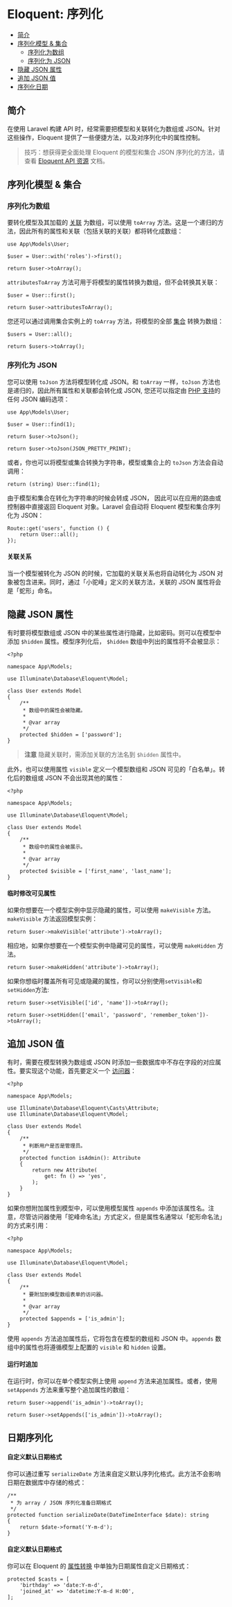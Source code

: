 # Eloquent: 序列化

- [简介](#introduction)
- [序列化模型 & 集合](#serializing-models-and-collections)
    - [序列化为数组](#serializing-to-arrays)
    - [序列化为 JSON](#serializing-to-json)
- [隐藏 JSON 属性](#hiding-attributes-from-json)
- [追加 JSON 值](#appending-values-to-json)
- [序列化日期](#date-serialization)

<a name="introduction"></a>
## 简介

在使用 Laravel 构建 API 时，经常需要把模型和关联转化为数组或 JSON。针对这些操作，Eloquent 提供了一些便捷方法，以及对序列化中的属性控制。

> 技巧：想获得更全面处理 Eloquent 的模型和集合 JSON 序列化的方法，请查看 [Eloquent API 资源](/docs/laravel/10.x/eloquent-resources) 文档。

<a name="serializing-models-and-collections"></a>
## 序列化模型 & 集合

<a name="serializing-to-arrays"></a>
### 序列化为数组

要转化模型及其加载的 [关联](/docs/laravel/10.x/eloquent-relationships) 为数组，可以使用 `toArray` 方法。这是一个递归的方法，因此所有的属性和关联（包括关联的关联）都将转化成数组：

    use App\Models\User;

    $user = User::with('roles')->first();

    return $user->toArray();

`attributesToArray` 方法可用于将模型的属性转换为数组，但不会转换其关联：

    $user = User::first();

    return $user->attributesToArray();

您还可以通过调用集合实例上的 `toArray` 方法，将模型的全部 [集合](/docs/laravel/10.x/eloquent-collections) 转换为数组：

    $users = User::all();

    return $users->toArray();

<a name="serializing-to-json"></a>
### 序列化为 JSON

您可以使用 `toJson` 方法将模型转化成 JSON。和 `toArray` 一样，`toJson` 方法也是递归的，因此所有属性和关联都会转化成 JSON, 您还可以指定由 [PHP 支持](https://secure.php.net/manual/en/function.json-encode.php)的任何  JSON 编码选项：


    use App\Models\User;

    $user = User::find(1);

    return $user->toJson();

    return $user->toJson(JSON_PRETTY_PRINT);



或者，你也可以将模型或集合转换为字符串，模型或集合上的 `toJson` 方法会自动调用：

    return (string) User::find(1);

由于模型和集合在转化为字符串的时候会转成 JSON， 因此可以在应用的路由或控制器中直接返回 Eloquent 对象。Laravel 会自动将 Eloquent 模型和集合序列化为 JSON：

    Route::get('users', function () {
        return User::all();
    });

<a name="relationships"></a>
#### 关联关系

当一个模型被转化为 JSON 的时候，它加载的关联关系也将自动转化为 JSON 对象被包含进来。同时，通过「小驼峰」定义的关联方法，关联的 JSON 属性将会是「蛇形」命名。

<a name="hiding-attributes-from-json"></a>
## 隐藏 JSON 属性

有时要将模型数组或 JSON 中的某些属性进行隐藏，比如密码。则可以在模型中添加 `$hidden` 属性。模型序列化后， `$hidden` 数组中列出的属性将不会被显示：

    <?php

    namespace App\Models;

    use Illuminate\Database\Eloquent\Model;

    class User extends Model
    {
        /**
         * 数组中的属性会被隐藏。
         *
         * @var array
         */
        protected $hidden = ['password'];
    }

> **注意**
> 隐藏关联时，需添加关联的方法名到 `$hidden` 属性中。

此外，也可以使用属性 `visible` 定义一个模型数组和 JSON 可见的「白名单」。转化后的数组或 JSON 不会出现其他的属性：

    <?php

    namespace App\Models;

    use Illuminate\Database\Eloquent\Model;

    class User extends Model
    {
        /**
         * 数组中的属性会被展示。
         *
         * @var array
         */
        protected $visible = ['first_name', 'last_name'];
    }


<a name="temporarily-modifying-attribute-visibility"></a>
#### 临时修改可见属性

如果你想要在一个模型实例中显示隐藏的属性，可以使用 `makeVisible` 方法。`makeVisible` 方法返回模型实例：

    return $user->makeVisible('attribute')->toArray();

相应地，如果你想要在一个模型实例中隐藏可见的属性，可以使用 `makeHidden` 方法。

    return $user->makeHidden('attribute')->toArray();

如果你想临时覆盖所有可见或隐藏的属性，你可以分别使用`setVisible`和`setHidden`方法:

    return $user->setVisible(['id', 'name'])->toArray();

    return $user->setHidden(['email', 'password', 'remember_token'])->toArray();

<a name="appending-values-to-json"></a>
## 追加 JSON 值

有时，需要在模型转换为数组或 JSON 时添加一些数据库中不存在字段的对应属性。要实现这个功能，首先要定义一个 [访问器](/docs/laravel/10.x/eloquent-mutators)：

    <?php

    namespace App\Models;

    use Illuminate\Database\Eloquent\Casts\Attribute;
    use Illuminate\Database\Eloquent\Model;

    class User extends Model
    {
        /**
         * 判断用户是否是管理员。
         */
        protected function isAdmin(): Attribute
        {
            return new Attribute(
                get: fn () => 'yes',
            );
        }
    }

如果你想附加属性到模型中，可以使用模型属性 `appends` 中添加该属性名。注意，尽管访问器使用「驼峰命名法」方式定义，但是属性名通常以「蛇形命名法」的方式来引用：

    <?php

    namespace App\Models;

    use Illuminate\Database\Eloquent\Model;

    class User extends Model
    {
        /**
         * 要附加到模型数组表单的访问器。
         *
         * @var array
         */
        protected $appends = ['is_admin'];
    }


使用 `appends` 方法追加属性后，它将包含在模型的数组和 JSON 中。`appends` 数组中的属性也将遵循模型上配置的 `visible` 和 `hidden` 设置。

<a name="appending-at-run-time"></a>
#### 运行时追加

在运行时，你可以在单个模型实例上使用 `append` 方法来追加属性。或者，使用 `setAppends` 方法来重写整个追加属性的数组：

    return $user->append('is_admin')->toArray();

    return $user->setAppends(['is_admin'])->toArray();

<a name="date-serialization"></a>
## 日期序列化

<a name="customizing-the-default-date-format"></a>
#### 自定义默认日期格式

你可以通过重写 `serializeDate` 方法来自定义默认序列化格式。此方法不会影响日期在数据库中存储的格式：

    /**
     * 为 array / JSON 序列化准备日期格式
     */
    protected function serializeDate(DateTimeInterface $date): string
    {
        return $date->format('Y-m-d');
    }

<a name="customizing-the-default-date-format"></a>
#### 自定义默认日期格式

你可以在 Eloquent 的 [属性转换](/docs/laravel/10.x/eloquent-mutators#attribute-casting) 中单独为日期属性自定义日期格式：

    protected $casts = [
        'birthday' => 'date:Y-m-d',
        'joined_at' => 'datetime:Y-m-d H:00',
    ];
